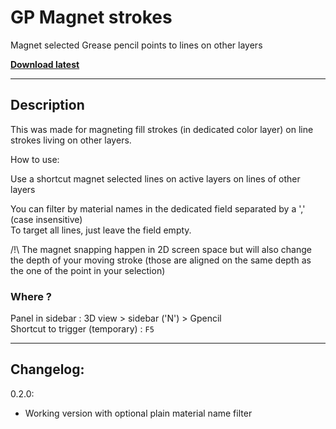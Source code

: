 # GP Magnet strokes

Magnet selected Grease pencil points to lines on other layers

**[Download latest](https://github.com/Pullusb/GP_magnet_strokes/archive/master.zip)**

<!-- ### [Demo Youtube]() -->

---  

## Description

This was made for magneting fill strokes (in dedicated color layer) on line strokes living on other layers.

How to use:  

Use a shortcut magnet selected lines on active layers on lines of other layers

You can filter by material names in the dedicated field separated by a ',' (case insensitive)  
To target all lines, just leave the field empty.

/!\ The magnet snapping happen in 2D screen space but will also change the depth of your moving stroke (those are aligned on the same depth as the one of the point in your selection)

### Where ?

Panel in sidebar : 3D view > sidebar ('N') > Gpencil  
Shortcut to trigger (temporary) : `F5`

<!--
## Todo:
- Autoclean overlapping output points locations
- Expose filter (authorize multiple filtering type) (or let it KISS ?)  
- authorize snapping on the same layer as option
- Brush mode... (complex, maybe on another version)
-  -->

---

## Changelog:

0.2.0:

- Working version with optional plain material name filter